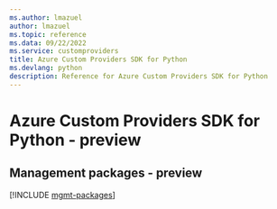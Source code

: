 ```yaml
---
ms.author: lmazuel
author: lmazuel
ms.topic: reference
ms.data: 09/22/2022
ms.service: customproviders
title: Azure Custom Providers SDK for Python
ms.devlang: python
description: Reference for Azure Custom Providers SDK for Python
---
```

# Azure Custom Providers SDK for Python - preview

## Management packages - preview
[!INCLUDE [mgmt-packages](custom-providers-mgmt-index.md)]